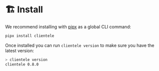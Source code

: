 # 🏗️ Install

We recommend installing with [pipx](https://github.com/pypa/pipx) as a global CLI command:

```sh
pipx install clientele
```

Once installed you can run `clientele version` to make sure you have the latest version:

```sh
> clientele version
clientele 0.8.0
```
